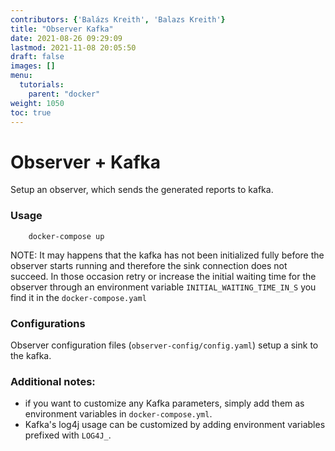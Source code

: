 ```yaml
---
contributors: {'Balázs Kreith', 'Balazs Kreith'}
title: "Observer Kafka"
date: 2021-08-26 09:29:09
lastmod: 2021-11-08 20:05:50
draft: false
images: []
menu:
  tutorials:
    parent: "docker"
weight: 1050
toc: true
---
```


Observer + Kafka
===

Setup an observer, which sends the generated reports to kafka.

### Usage

```shell
    docker-compose up 
```

NOTE: It may happens that the kafka has not been initialized fully before the observer starts running and therefore the sink connection does not succeed. In those occasion retry or increase the initial waiting time for the observer 
through an environment variable `INITIAL_WAITING_TIME_IN_S` you find it in the `docker-compose.yaml`


### Configurations

Observer configuration files (`observer-config/config.yaml`) setup a sink to the kafka.


### Additional notes:

 * if you want to customize any Kafka parameters, simply add them as environment variables in ```docker-compose.yml```.
 * Kafka's log4j usage can be customized by adding environment variables prefixed with ```LOG4J_```.

